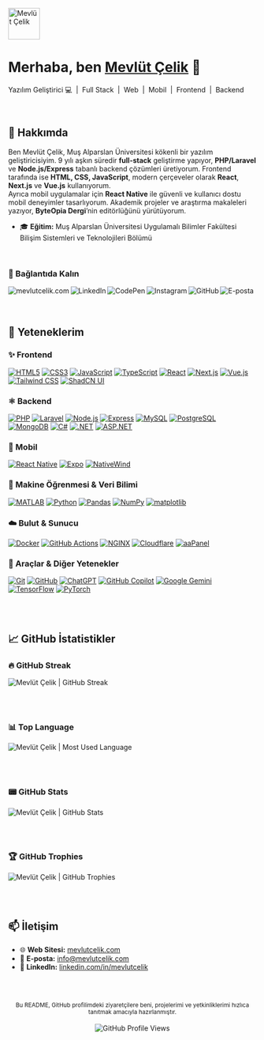 <p align="left">
  <a href="https://mevlutcelik.com/" target="_blank" rel="noreferrer">
    <img style="height:64px;" src="https://www.svgrepo.com/show/473213/glasses.svg" alt="Mevlüt Çelik">
  </a>
</p>

<h1 align="left">Merhaba, ben <a href="https://mevlutcelik.com/" target="_blank" rel="noreferrer">Mevlüt Çelik</a> 👋</h1>
<p align="left">Yazılım Geliştirici 💻 &nbsp;|&nbsp; Full Stack &nbsp;|&nbsp; Web &nbsp;|&nbsp; Mobil &nbsp;|&nbsp; Frontend &nbsp;|&nbsp; Backend</p>

<br/>

## 👋 Hakkımda
Ben Mevlüt Çelik, Muş Alparslan Üniversitesi kökenli bir yazılım geliştiricisiyim. 9 yılı aşkın süredir **full-stack** geliştirme yapıyor, **PHP/Laravel** ve **Node.js/Express** tabanlı backend çözümleri üretiyorum. Frontend tarafında ise **HTML, CSS, JavaScript**, modern çerçeveler olarak **React**, **Next.js** ve **Vue.js** kullanıyorum.  
Ayrıca mobil uygulamalar için **React Native** ile güvenli ve kullanıcı dostu mobil deneyimler tasarlıyorum. Akademik projeler ve araştırma makaleleri yazıyor, **ByteOpia Dergi**’nin editörlüğünü yürütüyorum.

- 🎓 **Eğitim:** Muş Alparslan Üniversitesi Uygulamalı Bilimler Fakültesi Bilişim Sistemleri ve Teknolojileri Bölümü

<br/>

### 🤝 Bağlantıda Kalın

<p align="left">
  <a target="_blank" title="Mevlüt Çelik | Web Sitesi" href="https://mevlutcelik.com/"><img align="left" src="https://img.shields.io/badge/mevlutcelik.com-623927?style=for-the-badge&logo=mevlutcelik&logoColor=white" alt="mevlutcelik.com"/></a>
  <a target="_blank" title="Mevlüt Çelik | LinkedIn" href="https://www.linkedin.com/in/mevlutcelik/"><img align="left" src="https://img.shields.io/badge/LinkedIn-0270AD?style=for-the-badge&logo=linkedin&logoColor=white" alt="LinkedIn"/></a>
  <a target="_blank" title="Mevlüt Çelik | CodePen" href="https://codepen.io/mevlut"><img align="left" src="https://img.shields.io/badge/CodePen-000000?style=for-the-badge&logo=codepen&logoColor=white" alt="CodePen"/></a>
  <a target="_blank" title="@mevlut.celik23 | Instagram" href="https://www.instagram.com/mevlut.celik23/"><img align="left" src="https://img.shields.io/badge/Instagram-FF0069?style=for-the-badge&logo=instagram&logoColor=white" alt="Instagram"/></a>
  <a target="_blank" title="Mevlüt Çelik | GitHub" href="https://github.com/mevlutcelik"><img align="left" src="https://img.shields.io/badge/GitHub-100000?style=for-the-badge&logo=github&logoColor=white" alt="GitHub"/></a>
  <a target="_blank" title="info@mevlutcelik.com | E-posta" href="mailto:info@mevlutcelik.com"><img align="left" src="https://img.shields.io/badge/info@mevlutcelik.com-ec8100?style=for-the-badge&logo=maildotru&logoColor=white" alt="E-posta"/></a>
</p>

<br/><br/><br/>

## 🚀 Yeteneklerim

### ✨ Frontend
<a href="#!">![HTML5](https://img.shields.io/badge/html5-%23E34F26.svg?style=for-the-badge&logo=html5&logoColor=white)</a>
<a href="#!">![CSS3](https://img.shields.io/badge/css3-%231572B6.svg?style=for-the-badge&logo=css3&logoColor=white)</a>
<a href="#!">![JavaScript](https://img.shields.io/badge/javascript-%23323330.svg?style=for-the-badge&logo=javascript&logoColor=%23F7DF1E)</a>
<a href="#!">![TypeScript](https://img.shields.io/badge/typescript-%23007ACC.svg?style=for-the-badge&logo=typescript&logoColor=white)</a>
<a href="#!">![React](https://img.shields.io/badge/React-20232A?style=for-the-badge&logo=react&logoColor=61DAFB)</a>
<a href="#!">![Next.js](https://img.shields.io/badge/Next.js-%23000000?style=for-the-badge&logo=next.js&logoColor=white)</a>
<a href="#!">![Vue.js](https://img.shields.io/badge/Vue.js-%234FC08D?style=for-the-badge&logo=vue.js&logoColor=white)</a>
<a href="#!">![Tailwind CSS](https://img.shields.io/badge/Tailwind_CSS-%2338B2AC?style=for-the-badge&logo=tailwind-css&logoColor=white)</a>
<a href="#!">![ShadCN UI](https://img.shields.io/badge/ShadCN_UI-FFFFFF?style=for-the-badge&logo=shadcn&logoColor=black)</a>

### ⚛️ Backend
<a href="#!">![PHP](https://img.shields.io/badge/php-%23777BB4.svg?style=for-the-badge&logo=php&logoColor=white)</a>
<a href="#!">![Laravel](https://img.shields.io/badge/Laravel-FF2D20?style=for-the-badge&logo=laravel&logoColor=white)</a>
<a href="#!">![Node.js](https://img.shields.io/badge/node.js-6DA55F?style=for-the-badge&logo=node.js&logoColor=white)</a>
<a href="#!">![Express](https://img.shields.io/badge/Express.js-%23404D59?style=for-the-badge&logo=express&logoColor=%2361DAFB)</a>
<a href="#!">![MySQL](https://img.shields.io/badge/mysql-%23DD8A00.svg?style=for-the-badge&logo=mysql&logoColor=white)</a>
<a href="#!">![PostgreSQL](https://img.shields.io/badge/postgresql-%23336791.svg?style=for-the-badge&logo=postgresql&logoColor=white)</a>
<a href="#!">![MongoDB](https://img.shields.io/badge/mongodb-%234ea94b.svg?style=for-the-badge&logo=mongodb&logoColor=white)</a>
<a href="#!">![C#](https://img.shields.io/badge/C%23-%23239120.svg?style=for-the-badge&logo=c-sharp&logoColor=white)</a>
<a href="#!">![.NET](https://img.shields.io/badge/.NET-512BD4?style=for-the-badge&logo=.net&logoColor=white)</a>
<a href="#!">![ASP.NET](https://img.shields.io/badge/ASP.NET-%23239120?style=for-the-badge&logo=asp.net&logoColor=white)</a>

### 📱 Mobil
<a href="#!">![React Native](https://img.shields.io/badge/React_Native-%2361DAFB?style=for-the-badge&logo=react&logoColor=black)</a>
<a href="#!">![Expo](https://img.shields.io/badge/Expo-1B1F23?style=for-the-badge&logo=expo&logoColor=white)</a>
<a href="#!">![NativeWind](https://img.shields.io/badge/NativeWind-%235A67D8?style=for-the-badge&logo=tailwindcss&logoColor=white)</a>

### 🤖 Makine Öğrenmesi & Veri Bilimi
<a href="#!">![MATLAB](https://img.shields.io/badge/MATLAB-0076A8?style=for-the-badge&logo=matlab&logoColor=white)</a>
<a href="#!">![Python](https://img.shields.io/badge/python-3670A0?style=for-the-badge&logo=python&logoColor=ffdd54)</a>
<a href="#!">![Pandas](https://img.shields.io/badge/pandas-%23150458.svg?style=for-the-badge&logo=pandas&logoColor=white)</a>
<a href="#!">![NumPy](https://img.shields.io/badge/numpy-%23013243.svg?style=for-the-badge&logo=numpy&logoColor=white)</a>
<a href="#!">![matplotlib](https://img.shields.io/badge/matplotlib-%23E54C1C.svg?style=for-the-badge&logo=matplotlib&logoColor=white)</a>

### ☁️ Bulut & Sunucu
<a href="#!">![Docker](https://img.shields.io/badge/Docker-%232496ED.svg?style=for-the-badge&logo=docker&logoColor=white)</a>
<a href="#!">![GitHub Actions](https://img.shields.io/badge/GitHub_Actions-%232671E5.svg?style=for-the-badge&logo=githubactions&logoColor=white)</a>
<a href="#!">![NGINX](https://img.shields.io/badge/NGINX-%2328A84D.svg?style=for-the-badge&logo=nginx&logoColor=white)</a>
<a href="#!">![Cloudflare](https://img.shields.io/badge/Cloudflare-F38020?style=for-the-badge&logo=Cloudflare&logoColor=white)</a>
<a href="#!">![aaPanel](https://img.shields.io/badge/aaPanel-%23007f00?style=for-the-badge&logo=aapanel&logoColor=white)</a>

### 🔧 Araçlar & Diğer Yetenekler
<a href="#!">![Git](https://img.shields.io/badge/git-%23F05032.svg?style=for-the-badge&logo=git&logoColor=white)</a>
<a href="#!">![GitHub](https://img.shields.io/badge/GitHub-%23000000.svg?style=for-the-badge&logo=github&logoColor=white)</a>
<a href="#!">![ChatGPT](https://img.shields.io/badge/chatGPT-74aa9c?style=for-the-badge&logo=openai&logoColor=white)</a>
<a href="#!">![GitHub Copilot](https://img.shields.io/badge/github_copilot-8957E5?style=for-the-badge&logo=github-copilot&logoColor=white)</a>
<a href="#!">![Google Gemini](https://img.shields.io/badge/google%20gemini-8E75B2?style=for-the-badge&logo=google%20gemini&logoColor=white)</a>
<a href="#!">![TensorFlow](https://img.shields.io/badge/TensorFlow-%23FF6F00.svg?style=for-the-badge&logo=tensorflow&logoColor=white)</a>
<a href="#!">![PyTorch](https://img.shields.io/badge/PyTorch-%23EE4C2C.svg?style=for-the-badge&logo=pytorch&logoColor=white)</a>

<br/><br/>

## 📈 GitHub İstatistikler

### 🔥 GitHub Streak

<picture>
  <source srcset="https://github-readme-streak-stats.herokuapp.com/?user=mevlutcelik&theme=dark&bg_color=0d1117&border_color=2d3541" media="(prefers-color-scheme: dark)">
  <img title="Mevlüt Çelik | GitHub Streak" src="https://streak-stats.demolab.com?user=mevlutcelik">
</picture>

<br/><br/>

### 📊 Top Language

<picture>
  <source srcset="https://github-readme-stats.vercel.app/api/top-langs/?username=mevlutcelik&layout=compact&theme=dark&bg_color=0d1117&border_color=2d3541" media="(prefers-color-scheme: dark)">
  <img title="Mevlüt Çelik | Most Used Language" src="https://github-readme-stats.vercel.app/api/top-langs/?username=mevlutcelik&layout=compact">
</picture>

<br/><br/>

### 📟 GitHub Stats

<picture>
  <source srcset="https://github-readme-stats.vercel.app/api?username=mevlutcelik&show_icons=true&theme=radical&bg_color=0d1117&border_color=2d3541" media="(prefers-color-scheme: dark)">
  <img title="Mevlüt Çelik | GitHub Stats" src="https://github-readme-stats.vercel.app/api?username=mevlutcelik&show_icons=true">
</picture>

<br/><br/>

### 🏆 GitHub Trophies

<picture>
  <source srcset="https://github-profile-trophy.vercel.app/?username=mevlutcelik&column=8&theme=radical&bg_color=0d1117&border_color=2d3541" media="(prefers-color-scheme: dark)">
  <img title="Mevlüt Çelik | GitHub Trophies" src="https://github-profile-trophy.vercel.app/?username=mevlutcelik&column=8">
</picture>

<br/><br/>


## 📫 İletişim
- 🌐 **Web Sitesi:** [mevlutcelik.com](https://mevlutcelik.com)  
- 📧 **E-posta:** <a href="mailto:info@mevlutcelik.com">info@mevlutcelik.com</a>  
- 🔗 **LinkedIn:** [linkedin.com/in/mevlutcelik](https://www.linkedin.com/in/mevlutcelik) 

<br/><br/>

<p align="center">
  <sub>Bu README, GitHub profilimdeki ziyaretçilere beni, projelerimi ve yetkinliklerimi hızlıca tanıtmak amacıyla hazırlanmıştır.</sub><br/><br/>
  <img src="https://komarev.com/ghpvc/?username=mevlutcelik&label=Profil%20Görüntüleme&color=1a73E8&style=flat" alt="GitHub Profile Views" />
</p>
